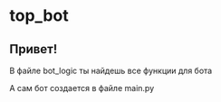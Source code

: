 # top_bot

## Привет!

В файле bot_logic ты найдешь все функции для бота

А сам бот создается в файле main.py
